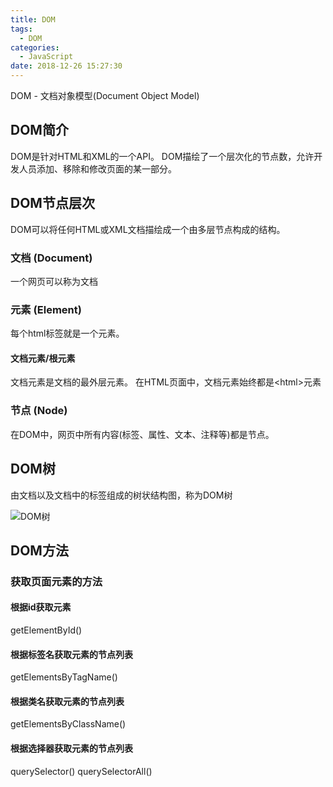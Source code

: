 ```yaml
---
title: DOM
tags:
  - DOM
categories:
  - JavaScript
date: 2018-12-26 15:27:30
---
```

DOM - 文档对象模型(Document Object Model)
<!--more-->
## DOM简介
DOM是针对HTML和XML的一个API。
DOM描绘了一个层次化的节点数，允许开发人员添加、移除和修改页面的某一部分。
## DOM节点层次
DOM可以将任何HTML或XML文档描绘成一个由多层节点构成的结构。
### 文档 (Document)
一个网页可以称为文档
### 元素 (Element)
每个html标签就是一个元素。
#### 文档元素/根元素
文档元素是文档的最外层元素。
在HTML页面中，文档元素始终都是<html\>元素
### 节点 (Node)
在DOM中，网页中所有内容(标签、属性、文本、注释等)都是节点。
## DOM树
由文档以及文档中的标签组成的树状结构图，称为DOM树

![DOM树](http://www.w3school.com.cn/i/ct_htmltree.gif)

## DOM方法
### 获取页面元素的方法
#### 根据id获取元素
getElementById()
#### 根据标签名获取元素的节点列表
getElementsByTagName()
#### 根据类名获取元素的节点列表
getElementsByClassName()
#### 根据选择器获取元素的节点列表
querySelector()
querySelectorAll()
